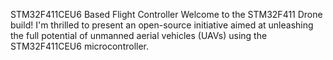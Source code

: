 STM32F411CEU6 Based Flight Controller
 Welcome to the STM32F411 Drone build! 
 I'm thrilled to present an open-source initiative aimed at unleashing the full potential of unmanned aerial vehicles (UAVs) using the STM32F411CEU6 microcontroller.
